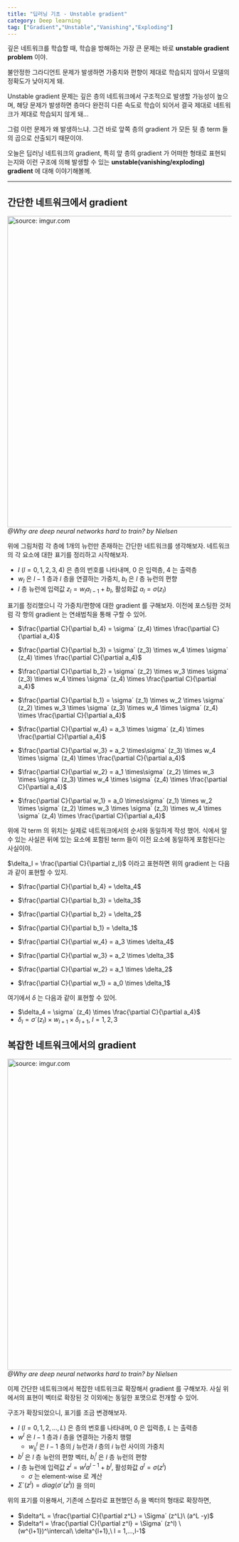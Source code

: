 ```yaml
---
title: "딥러닝 기초 - Unstable gradient"
category: Deep learning
tag: ["Gradient","Unstable","Vanishing","Exploding"]
---
```


깊은 네트워크를 학습할 때, 학습을 방해하는 가장 큰 문제는 바로 **unstable gradient problem** 이야.

불안정한 그라디언트 문제가 발생하면 가중치와 편향이 제대로 학습되지 않아서 모델의 정확도가 낮아지게 돼.

Unstable gradient 문제는 깊은 층의 네트워크에서 구조적으로 발생할 가능성이 높으며, 해당 문제가 발생하면 층마다 완전히 다른 속도로 학습이 되어서 결국 제대로 네트워크가 제대로 학습되지 않게 돼...

그럼 이런 문제가 왜 발생하느냐. 그건 바로 앞쪽 층의 gradient 가 모든 뒷 층 term 들의 곱으로 산출되기 때문이야.

오늘은 딥러닝 네트워크의 gradient, 특히 앞 층의 gradient 가 어떠한 형태로 표현되는지와 이런 구조에 의해 발생할 수 있는 **unstable(vanishing/exploding) gradient** 에 대해 이야기해볼께.


---
## 간단한 네트워크에서 gradient

<a href="https://i.imgur.com/I8bhLpU"><img src="https://i.imgur.com/I8bhLpU.png" width="700px" title="source: imgur.com" /></a>_@Why are deep neural networks hard to train?
 by Nielsen_

위에 그림처럼 각 층에 1개의 뉴런만 존재하는 간단한 네트워크를 생각해보자. 네트워크의 각 요소에 대한 표기를 정리하고 시작해보자.

 - $l\ (l=0,1,2,3,4)$ 은 층의 번호를 나타내며, $0$ 은 입력층, $4$ 는 출력층
 - $w_l$ 은 $l-1$ 층과 $l$ 층을 연결하는 가중치, $b_l$ 은 $l$ 층 뉴런의 편향
 - $l$ 층 뉴런에 입력값 $z_l = w_l a_{l-1} + b_l$, 활성화값 $a_l = \sigma ( z_l)$

표기를 정리했으니 각 가중치/편향에 대한 gradient 를 구해보자. 이전에 포스팅한 것처럼 각 항의 gradient 는 연쇄법칙을 통해 구할 수 있어.

 - $\frac{\partial C}{\partial b_4} = \sigma´ (z_4) \times \frac{\partial C}{\partial a_4}$
 - $\frac{\partial C}{\partial b_3} = \sigma´ (z_3) \times w_4 \times \sigma´ (z_4) \times \frac{\partial C}{\partial a_4}$
 - $\frac{\partial C}{\partial b_2} = \sigma´ (z_2) \times  w_3 \times \sigma´ (z_3) \times w_4 \times \sigma´ (z_4) \times \frac{\partial C}{\partial a_4}$
 - $\frac{\partial C}{\partial b_1} = \sigma´ (z_1) \times  w_2 \times \sigma´ (z_2) \times  w_3 \times \sigma´ (z_3) \times w_4 \times \sigma´ (z_4) \times \frac{\partial C}{\partial a_4}$

 - $\frac{\partial C}{\partial w_4} = a_3 \times \sigma´ (z_4) \times \frac{\partial C}{\partial a_4}$
 - $\frac{\partial C}{\partial w_3} = a_2 \times\sigma´ (z_3) \times w_4 \times \sigma´ (z_4) \times \frac{\partial C}{\partial a_4}$
 - $\frac{\partial C}{\partial w_2} = a_1 \times\sigma´ (z_2) \times  w_3 \times \sigma´ (z_3) \times w_4 \times \sigma´ (z_4) \times \frac{\partial C}{\partial a_4}$
 - $\frac{\partial C}{\partial w_1} = a_0 \times\sigma´ (z_1) \times  w_2 \times \sigma´ (z_2) \times  w_3 \times \sigma´ (z_3) \times w_4 \times \sigma´ (z_4) \times \frac{\partial C}{\partial a_4}$

위에 각 term 의 위치는 실제로 네트워크에서의 순서와 동일하게 작성 했어. 식에서 알 수 있는 사실은 뒤에 있는 요소에 포함된 term 들이 이전 요소에 동일하게 포함된다는 사실이야.

$\delta_l = \frac{\partial C}{\partial z_l}$ 이라고 표현하면 위의 gradient 는 다음과 같이 표현할 수 있지.

 - $\frac{\partial C}{\partial b_4} = \delta_4$
 - $\frac{\partial C}{\partial b_3} = \delta_3$
 - $\frac{\partial C}{\partial b_2} = \delta_2$
 - $\frac{\partial C}{\partial b_1} = \delta_1$
 
 - $\frac{\partial C}{\partial w_4} = a_3 \times \delta_4$
 - $\frac{\partial C}{\partial w_3} = a_2 \times \delta_3$
 - $\frac{\partial C}{\partial w_2} = a_1 \times \delta_2$
 - $\frac{\partial C}{\partial w_1} = a_0 \times \delta_1$ 

여기에서 $\delta$ 는 다음과 같이 표현할 수 있어.

 - $\delta_4 = \sigma´ (z_4) \times \frac{\partial C}{\partial a_4}$
 - $\delta_l = \sigma´ (z_l) \times w_{l+1} \times \delta_{l+1},\ l = 1,2,3$
 
## 복잡한 네트워크에서의 gradient

<a href="https://i.imgur.com/S129Dbi"><img src="https://i.imgur.com/S129Dbi.png" width="700px" title="source: imgur.com" /></a>_@Why are deep neural networks hard to train?
 by Nielsen_
 
이제 간단한 네트워크에서 복잡한 네트워크로 확장해서 gradient 를 구해보자. 사실 위에서의 표현이 벡터로 확장된 것 이외에는 동일한 포맷으로 전개할 수 있어.

구조가 확장되었으니, 표기를 조금 변경해보자.

 - $l\ (l=0,1,2,...,L)$ 은 층의 번호를 나타내며, $0$ 은 입력층, $L$ 는 출력층
 - $w^l$ 은 $l-1$ 층과 $l$ 층을 연결하는 가중치 행렬
    + $w_{ij}^l$ 은 $l-1$ 층의 $j$ 뉴런과 $l$ 층의 $i$ 뉴런 사이의 가중치
 - $b^l$ 은 $l$ 층 뉴런의 편향 벡터, $b_i^l$ 은 $l$ 층 뉴런의 편향
 - $l$ 층 뉴런에 입력값 $z^l = w^l a^{l-1} + b^l$, 활성화값 $a^l = \sigma ( z^l)$
    + $\sigma$ 는 element-wise 로 계산
 - $\Sigma´ (z^l) = diag (\sigma´ (z^l))$ 을 의미

위의 표기를 이용해서, 기존에 스칼라로 표현했던 $\delta_l$ 을 벡터의 형태로 확장하면,

 - $\delta^L = \frac{\partial C}{\partial z^L} = \Sigma´ (z^L)\ (a^L -y)$
 - $\delta^l = \frac{\partial C}{\partial z^l} = \Sigma´ (z^l) \ (w^{l+1})^\intercal\ \delta^{l+1},\ l = 1,...,l-1$
 
 
